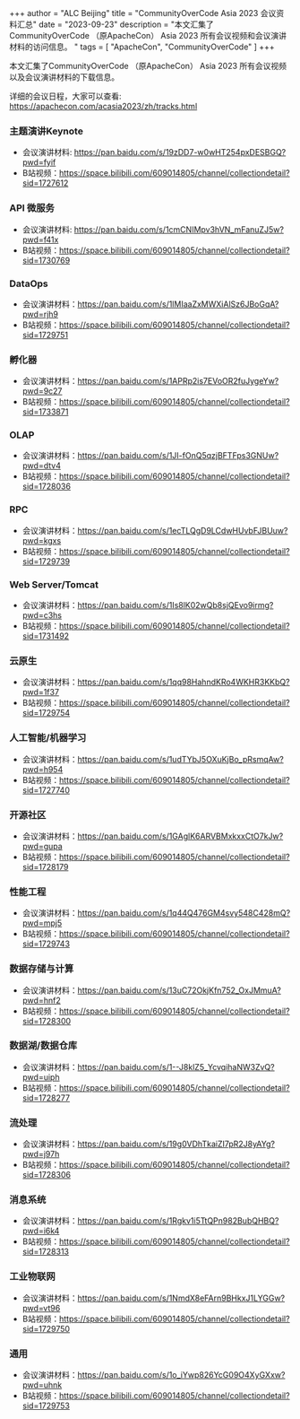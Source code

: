 +++
author = "ALC Beijing"
title = "CommunityOverCode Asia 2023 会议资料汇总"
date = "2023-09-23"
description = "本文汇集了CommunityOverCode （原ApacheCon） Asia 2023 所有会议视频和会议演讲材料的访问信息。 "
tags = [
    "ApacheCon",
    "CommunityOverCode"
]
+++


本文汇集了CommunityOverCode （原ApacheCon） Asia 2023 所有会议视频以及会议演讲材料的下载信息。

详细的会议日程，大家可以查看: <https://apachecon.com/acasia2023/zh/tracks.html> 

### 主题演讲Keynote

* 会议演讲材料: <https://pan.baidu.com/s/19zDD7-w0wHT254pxDESBGQ?pwd=fyif> 
* B站视频：<https://space.bilibili.com/609014805/channel/collectiondetail?sid=1727612>

### API 微服务

* 会议演讲材料: <https://pan.baidu.com/s/1cmCNIMpv3hVN_mFanuZJ5w?pwd=f41x>
* B站视频：<https://space.bilibili.com/609014805/channel/collectiondetail?sid=1730769>

### DataOps

* 会议演讲材料：<https://pan.baidu.com/s/1lMIaaZxMWXiAlSz6JBoGqA?pwd=rjh9>
* B站视频：<https://space.bilibili.com/609014805/channel/collectiondetail?sid=1729751>
  
### 孵化器

* 会议演讲材料：<https://pan.baidu.com/s/1APRp2is7EVoOR2fuJygeYw?pwd=9c27> 
* B站视频：<https://space.bilibili.com/609014805/channel/collectiondetail?sid=1733871>

### OLAP

* 会议演讲材料：<https://pan.baidu.com/s/1JI-fOnQ5qzjBFTFps3GNUw?pwd=dtv4>
* B站视频：<https://space.bilibili.com/609014805/channel/collectiondetail?sid=1728036>
  
### RPC

* 会议演讲材料：https://pan.baidu.com/s/1ecTLQgD9LCdwHUvbFJBUuw?pwd=kgxs
* B站视频：https://space.bilibili.com/609014805/channel/collectiondetail?sid=1729739
  
### Web Server/Tomcat

* 会议演讲材料：<https://pan.baidu.com/s/1Is8lK02wQb8sjQEvo9irmg?pwd=c3hs>
* B站视频：<https://space.bilibili.com/609014805/channel/collectiondetail?sid=1731492>

### 云原生

* 会议演讲材料：<https://pan.baidu.com/s/1qq98HahndKRo4WKHR3KKbQ?pwd=1f37>
* B站视频：<https://space.bilibili.com/609014805/channel/collectiondetail?sid=1729754>

### 人工智能/机器学习

* 会议演讲材料：<https://pan.baidu.com/s/1udTYbJ5OXuKjBo_pRsmqAw?pwd=h954>
* B站视频：<https://space.bilibili.com/609014805/channel/collectiondetail?sid=1727740>

### 开源社区

* 会议演讲材料：<https://pan.baidu.com/s/1GAglK6ARVBMxkxxCtO7kJw?pwd=gupa>
* B站视频：<https://space.bilibili.com/609014805/channel/collectiondetail?sid=1728179>

### 性能工程

* 会议演讲材料：<https://pan.baidu.com/s/1q44Q476GM4svy548C428mQ?pwd=mpj5>
* B站视频：<https://space.bilibili.com/609014805/channel/collectiondetail?sid=1729743>

### 数据存储与计算

* 会议演讲材料：<https://pan.baidu.com/s/13uC72OkjKfn752_OxJMmuA?pwd=hnf2>
* B站视频：<https://space.bilibili.com/609014805/channel/collectiondetail?sid=1728300>

### 数据湖/数据仓库

* 会议演讲材料：<https://pan.baidu.com/s/1--J8klZ5_YcvqihaNW3ZvQ?pwd=uiph>
* B站视频：<https://space.bilibili.com/609014805/channel/collectiondetail?sid=1728277>

### 流处理

* 会议演讲材料：<https://pan.baidu.com/s/19g0VDhTkaiZI7pR2J8yAYg?pwd=j97h>
* B站视频：<https://space.bilibili.com/609014805/channel/collectiondetail?sid=1728306>

### 消息系统

* 会议演讲材料：<https://pan.baidu.com/s/1Rgkv1i5TtQPn982BubQHBQ?pwd=i6k4>
* B站视频：<https://space.bilibili.com/609014805/channel/collectiondetail?sid=1728313>

### 工业物联网

* 会议演讲材料：<https://pan.baidu.com/s/1NmdX8eFArn9BHkxJ1LYGGw?pwd=vt96>
* B站视频：<https://space.bilibili.com/609014805/channel/collectiondetail?sid=1729750>

### 通用

* 会议演讲材料：<https://pan.baidu.com/s/1o_iYwp826YcG09O4XyGXxw?pwd=uhnk>
* B站视频：<https://space.bilibili.com/609014805/channel/collectiondetail?sid=1729753>

